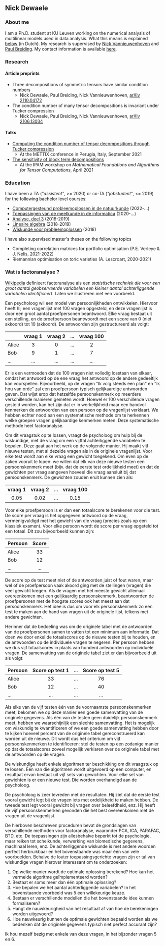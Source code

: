 ## Nick Dewaele


### About me

I am a Ph.D. student at KU Leuven working on the numerical analysis of multilinear models used in data analysis. What this means is explained [below](#wat-is-factoranalyse) (in Dutch). My research is supervised by [Nick Vannieuwenhoven](https://people.cs.kuleuven.be/~nick.vannieuwenhoven) and [Paul Breiding](https://pbrdng.github.io/). My contact information is available [here](https://www.kuleuven.be/wieiswie/nl/person/00124993).

### Research
#### Article preprints
- Three decompositions of symmetric tensors have similar condition numbers
  - Nick Dewaele, Paul Breiding, Nick Vannieuwenhoven, [arXiv 2110.04172](https://arxiv.org/abs/2110.04172)
- The condition number of many tensor decompositions is invariant under Tucker compression
  - Nick Dewaele, Paul Breiding, Nick Vannieuwenhoven, [arXiv 2106.13034](https://arxiv.org/abs/2106.13034)

#### Talks
- [Computing the condition number of tensor decompositions through Tucker compression](https://indico.cs.dm.unipi.it/event/7/contributions/19/attachments/12/12/abstract_mettix.pdf)
  - At the METTIX conference in Perugia, Italy, September 2021
- [The sensitivity of block term decompositions](http://www.ipam.ucla.edu/wp-content/uploads/2021/04/Dewaele-Poster-TMWS3.pdf)
  - At the IPAM workshop on _Mathematical Foundations and Algorithms for Tensor Computations_, April 2021

### Education
I have been a TA (_"assistent"_, >= 2020) or co-TA (_"jobstudent"_, <= 2019) for the following bachelor level courses:
- [Computergesteund probleemoplossen in de natuurkunde](https://onderwijsaanbod.kuleuven.be/2021/syllabi/n/G0P36BN.htm) (2022-...)
- [Toepassingen van de meetkunde in de informatica](https://onderwijsaanbod.kuleuven.be/2021/syllabi/n/G0Q37CN.htm) (2020-...)
- [Analyse, deel 3](https://onderwijsaanbod.kuleuven.be/2018/syllabi/n/H08W0AN.htm) (2018-2019)
- [Lineaire algebra](https://onderwijsaanbod.kuleuven.be/2018/syllabi/n/H0M69BN.htm) (2018-2019)
- [Wiskunde voor probleemoplossen](https://onderwijsaanbod.kuleuven.be/2018/syllabi/n/H01B9AN.htm) (2018)

I have also supervised master's theses on the following topics
- Completing correlation matrices for portfolio optimisation (P.E. Verleye & J. Nelis, 2021-2022)
- Riemannian optimisation on toric varieties (A. Lescroart, 2020-2021)

### Wat is factoranalyse ?
[Wikipedia](https://nl.wikipedia.org/wiki/Factoranalyse) definieert factoranalyse als een _statistische techniek die voor een groot aantal geobserveerde variabelen een kleiner aantal achterliggende variabelen identificeert_. Laten we illustreren met een voorbeeld.

Een psycholoog wil een model van persoonlijkheden ontwikkelen. Hiervoor heeft hij een vragenlijst met 100 vragen opgesteld, en deze vragenlijst is door een groot aantal proefpersonen beantwoord. Elke vraag bestaat uit een stelling, en de proefpersoon beantwoordt met een score van 0 (niet akkoord) tot 10 (akkoord). De antwoorden zijn gestructureerd als volgt:


|     | vraag 1 | vraag 2 | ... | vraag 100 |
| --- | :-----: | :-----: | :-: | :-------: |
| Alice | 3 | 0 | ... | 2 |
| Bob | 9 | 1 | ... | 7 |
| ... | ... | ... | ... | ... |

Er is een vermoeden dat de 100 vragen niet volledig losstaan van elkaar, omdat het antwoord op de ene vraag het antwoord op de andere gedeeltijk kan voorspellen. Bijvoorbeeld, op de vragen "Ik volg steeds een plan" en "Ik hou van orde" zal een proefpersoon typisch gelijkaardige antwoorden geven. Dat wijst erop dat hetzelfde persoonskenmerk op meerdere verschillende manieren gemeten wordt. Hoewel er 100 verschillende vragen gesteld worden, kan het zijn dat er in werkelijkheid maar een handvol kenmerken de antwoorden van een persoon op de vragenlijst verklaart. We hebben echter nood aan een systematische methode om te herkennen welke groepen vragen gelijkaardige kenmerken meten. Deze systematische methode heet factoranalyse.

Om dit vraagstuk op te lossen, vraagt de psycholoog om hulp bij de wiskundige, met de vraag om een vijftal achterliggende variabelen te bepalen. Deze gaat aan het werk op de volgende manier. Hij maakt vijf nieuwe testen, met al dezelde vragen als in de originele vragenlijst. Voor elke test wordt aan elke vraag een gewicht toegekend. Om even op de zaken vooruit te lopen: we willen dat elk van deze nieuwe testen een persoonskenmerk meet (bijv. dat de eerste test ordelijkheid meet) en dat de gewichten per vraag aangeven hoeveel die vraag aansluit bij dat persoonskenmerk. De gewichten zouden eruit kunnen zien als:

| vraag 1 | vraag 2 | ... | vraag 100 |
| :-----: | :-----: | :-: | :-------: |
| 0.05 | 0.02 | ... | 0.15 |

Voor elke proefpersoon is er dan een totaalscore te berekenen voor die test. De score per vraag is het opgegeven antwoord op de vraag, vermenigvuldigd met het gewicht van die vraag (precies zoals op een klassiek examen). Voor elke persoon wordt de score per vraag opgeteld tot een totaal. Dit zou bijvoorbeeld kunnen zijn:

| Persoon | Score |
| ------ | :-: |
| Alice | 33 |
| Bob   | 12 |
| ...   | ... |

De score op de test meet niet of de antwoorden juist of fout waren, maar wel of de proefpersoon vaak akoord ging met de stellingen (vragen) die veel gewicht kregen. Als de vragen met het meeste gewicht allemaal overeenkomen met een gelijkaardig persoonskenmerk, beantwoorden de proefpersonen met de hoogste scores ook het meest aan dat persoonskenmerk. Het idee is dus om voor elk persoonskenmerk zo een test te maken aan de hand van vragen uit de originele lijst, telkens met andere gewichten.

Herinner dat de bedoeling was om de originele tabel met de antwoorden van de proefpersonen samen te vatten tot een minimum aan informatie. Dat doen we door enkel de totaalscores op de nieuwe testen bij te houden, en de antwoorden op de individuele vragen te negeren. Per persoon hebben we dus vijf totaalscores in plaats van honderd antwoorden op individuele vragen. De samenvatting van de originele tabel ziet er dan bijvoorbeeld uit als volgt:

| Persoon | Score op test 1 | ... | Score op test 5 |
| ------ | :-: | :-: | :-: |
| Alice | 33 | ... | 76 |
| Bob   | 12 | ... | 40 |
| ...   | ... | ... | ... |


Als elke van de vijf testen &eacute;&eacute;n van de voornaamste persoonskenmerken meet, bekomen we op deze manier een goede samenvatting van de originele gegevens. Als &eacute;&eacute;n van de testen geen duidelijk persoonskenmerk meet, hebben we waarschijnlijk een slechte samenvatting. Het is mogelijk om wiskundig te kwantificeren of we een goede samenvatting hebben door te kijken hoeveel percent van de originele tabel gereconstrueerd kan worden uit de nieuwe. Dit wordt dus het criterium om vijf persoonskenmerken te identificeren: stel de testen op een zodanige manier op dat de totaalscores zoveel mogelijk verklaren over de originele tabel met de antwoorden op de vragen.

De wiskundige heeft enkele algoritmen ter beschikking om dit vraagstuk op te lossen. &Eacute;&eacute;n van die algoritmen wordt uitgevoerd op een computer, en resultaat ervan bestaat uit vijf sets van gewichten. Voor elke set van gewichten is er een nieuwe test. Die worden overhandigd aan de psycholoog.

De psycholoog is zeer tevreden met de resultaten. Hij ziet dat de eerste test vooral gewicht legt bij de vragen iets met ordelijkheid te maken hebben. De tweede test legt vooral gewicht bij vragen over beleefdheid, enz. Hij heeft de vijf persoonskenmerken gevonden die het best overeenkomen met de vragen uit de vragenlijst.

De hierboven beschreven proceduren bevat de grondslagen van verschillende methoden voor factoranalyse, waaronder PCA, ICA, PARAFAC, BTD, etc. De toepassingen zijn allesbehalve beperkt tot de psychologie, maar reiken tot scheikunde, verwerking van biomedische gegevens, machinaal leren, enz. De achterliggende wiskunde is met andere woorden perfect herbruikbaar en het bovenstaande was maar &eacute;&eacute;n van vele voorbeelden. Behalve de louter toepassingsgerichte vragen zijn er tal van wiskundige vragen hierover interessant om te onderzoeken:
1. Op welke manier wordt de optimale oplossing berekend? Hoe kan het vermelde algoritme ge&iuml;mplementeerd worden?
2. Bestaat er soms meer dan &eacute;&eacute;n optimale oplossing? 
3. Hoe bepalen we het aantal achterliggende variabelen? In het bovenstaande voorbeeld was 5 een willekeurige keuze.
4. Bestaan er verschillende modellen die het bovenstaande idee kunnen formaliseren?
5. Hangt de nauwkeurigheid van het resultaat af van hoe de berekeningen worden uitgevoerd?
6. Hoe nauwkeurig kunnen de optimale gewichten bepaald worden als we bedenken dat de originele gegevens typisch niet perfect accuraat zijn?

Ik hou mezelf bezig met enkele van deze vragen, in het bijzonder vragen 5 en 6.
